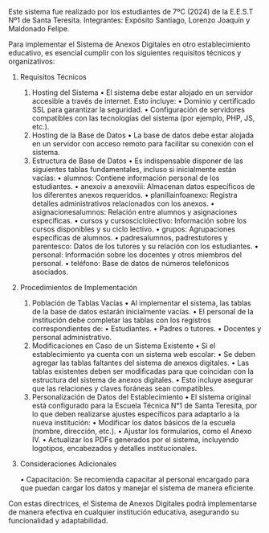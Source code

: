 Este sistema fue realizado por los estudiantes de 7ºC (2024) de la E.E.S.T Nº1 de Santa Teresita.
Integrantes: Expósito Santiago, Lorenzo Joaquín y Maldonado Felipe.

Para implementar el Sistema de Anexos Digitales en otro establecimiento educativo, es esencial cumplir con los siguientes requisitos técnicos y organizativos:

1. Requisitos Técnicos

	1.	Hosting del Sistema
	•	El sistema debe estar alojado en un servidor accesible a través de internet. Esto incluye:
	•	Dominio y certificado SSL para garantizar la seguridad.
	•	Configuración de servidores compatibles con las tecnologías del sistema (por ejemplo, PHP, JS, etc.).
	2.	Hosting de la Base de Datos
	•	La base de datos debe estar alojada en un servidor con acceso remoto para facilitar su conexión con el sistema.
	3.	Estructura de Base de Datos
	•	Es indispensable disponer de las siguientes tablas fundamentales, incluso si inicialmente están vacías:
	•	alumnos: Contiene información personal de los estudiantes.
	•	anexoiv a anexoviii: Almacenan datos específicos de los diferentes anexos requeridos.
	•	planillainfoanexo: Registra detalles administrativos relacionados con los anexos.
	•	asignacionesalumnos: Relación entre alumnos y asignaciones específicas.
	•	cursos y cursosciclolectivo: Información sobre los cursos disponibles y su ciclo lectivo.
	•	grupos: Agrupaciones específicas de alumnos.
	•	padresalumnos, padrestutores y parentesco: Datos de los tutores y su relación con los estudiantes.
	•	personal: Información sobre los docentes y otros miembros del personal.
	•	teléfono: Base de datos de números telefónicos asociados.

2. Procedimientos de Implementación

	1.	Población de Tablas Vacías
	•	Al implementar el sistema, las tablas de la base de datos estarán inicialmente vacías.
	•	El personal de la institución debe completar las tablas con los registros correspondientes de:
	•	Estudiantes.
	•	Padres o tutores.
	•	Docentes y personal administrativo.
	2.	Modificaciones en Caso de un Sistema Existente
	•	Si el establecimiento ya cuenta con un sistema web escolar:
	•	Se deben agregar las tablas faltantes del sistema de anexos digitales.
	•	Las tablas existentes deben ser modificadas para que coincidan con la estructura del sistema de anexos digitales.
	•	Esto incluye asegurar que las relaciones y claves foráneas sean compatibles.
	3.	Personalización de Datos del Establecimiento
	•	El sistema original está configurado para la Escuela Técnica N°1 de Santa Teresita, por lo que deben realizarse ajustes específicos para adaptarlo a la nueva institución:
	•	Modificar los datos básicos de la escuela (nombre, dirección, etc.).
	•	Ajustar los formularios, como el Anexo IV.
	•	Actualizar los PDFs generados por el sistema, incluyendo logotipos, encabezados y detalles institucionales.

4. Consideraciones Adicionales

	•	Capacitación: Se recomienda capacitar al personal encargado para que puedan cargar los datos y manejar el sistema de manera eficiente.

Con estas directrices, el Sistema de Anexos Digitales podrá implementarse de manera efectiva en cualquier institución educativa, asegurando su funcionalidad y adaptabilidad.
